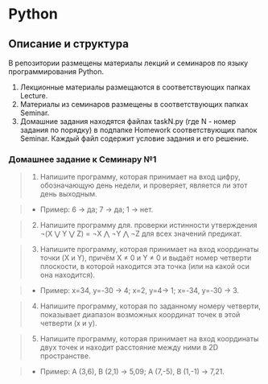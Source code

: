 # Python


## Описание и структура

В репозитории размещены материалы лекций и семинаров по языку программирования Python.
1. Лекционные материалы размещаются в соответствующих папках Lecture.
2. Материалы из семинаров размещены в соответствующих папках Seminar.
3. Домашние задания находятся файлах taskN.py (где N - номер задания по порядку) в подпапке Homework соответствующих папок Seminar. Каждый файл содержит условие задания и его решение.

### Домашнее задание к Семинару №1
> 1. Напишите программу, которая принимает на вход цифру, обозначающую день недели, и проверяет, является ли этот день выходным.

> - Пример: 6 -> да; 7 -> да; 1 -> нет.

> 2. Напишите программу для. проверки истинности утверждения ¬(X ⋁ Y ⋁ Z) = ¬X ⋀ ¬Y ⋀ ¬Z для всех значений предикат.

> 3. Напишите программу, которая принимает на вход координаты точки (X и Y), причём X ≠ 0 и Y ≠ 0 и выдаёт номер четверти плоскости, в которой находится эта точка (или на какой оси она находится).

> - Пример: x=34, y=-30 -> 4; x=2, y=4-> 1; x=-34, y=-30 -> 3.

> 4. Напишите программу, которая по заданному номеру четверти, показывает диапазон возможных координат точек в этой четверти (x и y).

> 5. Напишите программу, которая принимает на вход координаты двух точек и находит расстояние между ними в 2D пространстве.

> - Пример: A (3,6), B (2,1) -> 5,09; A (7,-5), B (1,-1) -> 7,21.